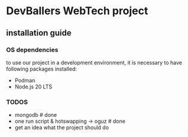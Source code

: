 # DevBallers WebTech project

## installation guide

### OS dependencies

to use our project in a development environment, it is necessary to have following packages installed:

- Podman
- Node.js 20 LTS

### TODOS
- mongodb # done
- one run script & hotswapping -> oguz # done
- get an idea what the project should do